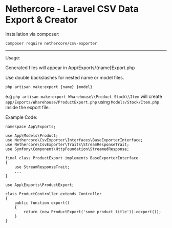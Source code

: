 # Nethercore - Laravel CSV Data Export & Creator

Installation via composer:

`composer require nethercore/csv-exporter`
________________________________________________________________________

Usage:

Generated files will appear in App/Exports/{name}Export.php

Use double backslashes for nested name or model files.

`php artisan make:export {name} {model}`

e.g `php artisan make:export Wharehouse\\Product Stock\\Item` will create `app/Exports/Wharehouse/ProductExport.php` using `Models/Stock/Item.php` inside the export file.

Example Code:

```
namespace App\Exports;

use App\Models\Product;
use Nethercore\CsvExporter\Interfaces\BaseExporterInterface;
use Nethercore\CsvExporter\Traits\StreamResponseTrait;
use Symfony\Component\HttpFoundation\StreamedResponse;

final class ProductExport implements BaseExporterInterface
{
    use StreamResponseTrait;
    ...
}
```

```
use App\Exports\ProductExport;

class ProductController extends Controller
{
    public function export()
    {
        return (new ProductExport('some product title'))->export());
    }
}
```
